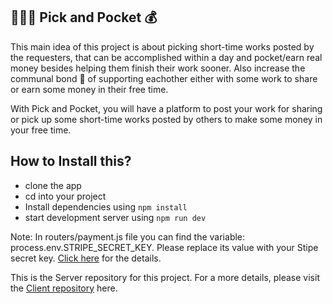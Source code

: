 ## 👩🏻‍💻 Pick and Pocket 💰

This main idea of this project is about picking short-time works posted by the requesters, that can be accomplished within a day and pocket/earn real money besides helping them finish their work sooner. Also increase the communal bond 👫 of supporting eachother either with some work to share or earn some money in their free time.

With Pick and Pocket, you will have a platform to post your work for sharing or pick up some short-time works posted by others to make some money in your free time.

## How to Install this?

- clone the app
- cd into your project
- Install dependencies using `npm install`
- start development server using `npm run dev`

Note: In routers/payment.js file you can find the variable: process.env.STRIPE_SECRET_KEY. Please replace its value with your Stipe secret key. [Click here](https://dashboard.stripe.com/login) for the details.

This is the Server repository for this project. For a more details, please visit the [Client repository](https://github.com/nazneen1022/Pick-and-Pocket-Client) here.
